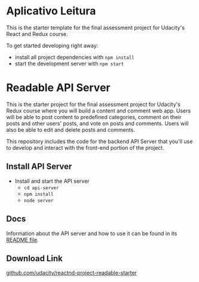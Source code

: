 # Aplicativo Leitura

This is the starter template for the final assessment project for Udacity's React and Redux course.


To get started developing right away:

* install all project dependencies with `npm install`
* start the development server with `npm start`



# Readable API Server

This is the starter project for the final assessment project for Udacity's Redux course where you will build a content and comment web app. Users will be able to post content to predefined categories, comment on their posts and other users' posts, and vote on posts and comments. Users will also be able to edit and delete posts and comments.

This repository includes the code for the backend API Server that you'll use to develop and interact with the front-end portion of the project.

## Install API Server

* Install and start the API server
    - `cd api-server`
    - `npm install`
    - `node server`

## Docs

Information about the API server and how to use it can be found in its [README file](https://github.com/udacity/reactnd-project-readable-starter/blob/master/api-server/README.md).

## Download Link

[github.com/udacity/reactnd-project-readable-starter](https://github.com/udacity/reactnd-project-readable-starter.git)